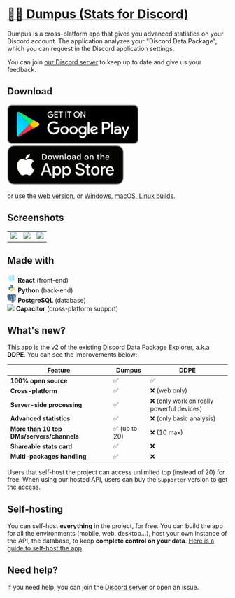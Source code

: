 # [👨‍💻 Dumpus (Stats for Discord)](https://play.google.com/store/apps/details?id=app.dumpus.app)

Dumpus is a cross-platform app that gives you advanced statistics on your Discord account. The application analyzes your "Discord Data Package", which you can request in the Discord application settings.

You can join [our Discord server](https://androz2091.fr/discord) to keep up to date and give us your feedback.

## Download

<a href="https://play.google.com/store/apps/details?id=app.dumpus.app" target="_blank">
<img src="./assets/playstore.svg" height="90px" />
</a>
<a href="https://apps.apple.com/us/app/dumpus-stats-for-discord/id6450952260" target="_blank">
<img src="./assets/appstore.svg" height="90px" />
</a>

or use the [web version](https://web.dumpus.app), or [Windows, macOS, Linux builds](https://github.com/dumpus-app/dumpus-app/releases/latest).

## Screenshots

|                                                       |                                                       |                                                       |
| ----------------------------------------------------- | ----------------------------------------------------- | ----------------------------------------------------- |
| <img src="./assets/screenshot1.jpg" height="400px" /> | <img src="./assets/screenshot2.jpg" height="400px" /> | <img src="./assets/screenshot3.jpg" height="400px" /> |

## Made with

<code><img height="20" src="https://raw.githubusercontent.com/github/explore/80688e429a7d4ef2fca1e82350fe8e3517d3494d/topics/react/react.png"></code> **React** (front-end)  
<code><img height="20" src="https://raw.githubusercontent.com/github/explore/80688e429a7d4ef2fca1e82350fe8e3517d3494d/topics/python/python.png"></code> **Python** (back-end)  
<code><img height="20" src="https://raw.githubusercontent.com/github/explore/80688e429a7d4ef2fca1e82350fe8e3517d3494d/topics/postgresql/postgresql.png"></code> **PostgreSQL** (database)  
<code><img height="20" src="https://3776657.fs1.hubspotusercontent-na1.net/hub/3776657/hubfs/capacitor-icon.png"></code> **Capacitor** (cross-platform support)

## What's new?

This app is the v2 of the existing [Discord Data Package Explorer](https://ddpe.androz2091.fr), a.k.a **DDPE**. You can see the improvements below:

| Feature                                   | Dumpus        | DDPE                                      |
| ----------------------------------------- | ------------- | ----------------------------------------- |
| **100% open source**                      | ✅            | ✅                                        |
| **Cross-platform**                        | ✅            | ❌ (web only)                             |
| **Server-side processing**                | ✅            | ❌ (only work on really powerful devices) |
| **Advanced statistics**                   | ✅            | ❌ (only basic analysis)                  |
| **More than 10 top DMs/servers/channels** | ✅ (up to 20) | ❌ (10 max)                               |
| **Shareable stats card**                  | ✅            | ❌                                        |
| **Multi-packages handling**               | ✅            | ❌                                        |

Users that self-host the project can access unlimited top (instead of 20) for free. When using our hosted API, users can buy the `Supporter` version to get the access.

## Self-hosting

You can self-host **everything** in the project, for free. You can build the app for all the environments (mobile, web, desktop...), host your own instance of the API, the database, to keep **complete control on your data**.
[Here is a guide to self-host the app](./DEVELOPERS.md).

## Need help?

If you need help, you can join the [Discord server](https://androz2091.fr/discord) or open an issue.
